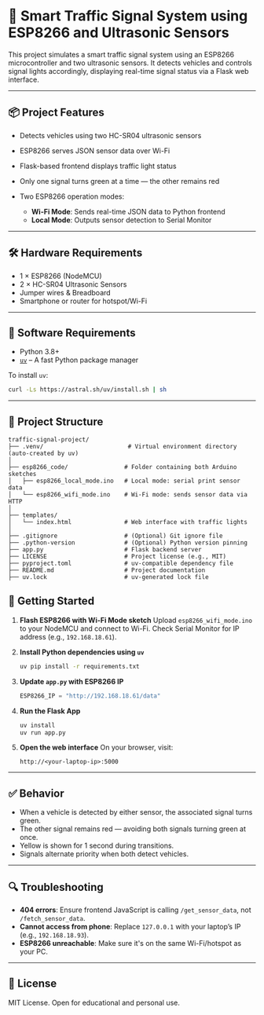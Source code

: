 # 🚦 Smart Traffic Signal System using ESP8266 and Ultrasonic Sensors

This project simulates a smart traffic signal system using an ESP8266 microcontroller and two ultrasonic sensors. It detects vehicles and controls signal lights accordingly, displaying real-time signal status via a Flask web interface.

---

## 📦 Project Features

* Detects vehicles using two HC-SR04 ultrasonic sensors
* ESP8266 serves JSON sensor data over Wi-Fi
* Flask-based frontend displays traffic light status
* Only one signal turns green at a time — the other remains red
* Two ESP8266 operation modes:

  * **Wi-Fi Mode**: Sends real-time JSON data to Python frontend
  * **Local Mode**: Outputs sensor detection to Serial Monitor

---

## 🛠 Hardware Requirements

* 1 × ESP8266 (NodeMCU)
* 2 × HC-SR04 Ultrasonic Sensors
* Jumper wires & Breadboard
* Smartphone or router for hotspot/Wi-Fi

---

## 🧰 Software Requirements

* Python 3.8+
* [`uv`](https://github.com/astral-sh/uv) – A fast Python package manager

To install `uv`:

```bash
curl -Ls https://astral.sh/uv/install.sh | sh
```

---

## 📁 Project Structure
```
traffic-signal-project/
├── .venv/                        # Virtual environment directory (auto-created by uv)
│
├── esp8266_code/                # Folder containing both Arduino sketches
│   ├── esp8266_local_mode.ino   # Local mode: serial print sensor data
│   └── esp8266_wifi_mode.ino    # Wi-Fi mode: sends sensor data via HTTP
│
├── templates/
│   └── index.html               # Web interface with traffic lights
│
├── .gitignore                   # (Optional) Git ignore file
├── .python-version              # (Optional) Python version pinning
├── app.py                       # Flask backend server
├── LICENSE                      # Project license (e.g., MIT)
├── pyproject.toml               # uv-compatible dependency file
├── README.md                    # Project documentation
├── uv.lock                      # uv-generated lock file
```
## 🚀 Getting Started

1. **Flash ESP8266 with Wi-Fi Mode sketch**
   Upload `esp8266_wifi_mode.ino` to your NodeMCU and connect to Wi-Fi.
   Check Serial Monitor for IP address (e.g., `192.168.18.61`).

2. **Install Python dependencies using `uv`**

   ```bash
   uv pip install -r requirements.txt
   ```

3. **Update `app.py` with ESP8266 IP**

   ```python
   ESP8266_IP = "http://192.168.18.61/data"
   ```

4. **Run the Flask App**

   ```bash
   uv install
   uv run app.py
   ```

5. **Open the web interface**
   On your browser, visit:

   ```
   http://<your-laptop-ip>:5000
   ```

---

## ✅ Behavior

* When a vehicle is detected by either sensor, the associated signal turns green.
* The other signal remains red — avoiding both signals turning green at once.
* Yellow is shown for 1 second during transitions.
* Signals alternate priority when both detect vehicles.

---

## 🔍 Troubleshooting

* **404 errors**: Ensure frontend JavaScript is calling `/get_sensor_data`, not `/fetch_sensor_data`.
* **Cannot access from phone**: Replace `127.0.0.1` with your laptop’s IP (e.g., `192.168.18.93`).
* **ESP8266 unreachable**: Make sure it's on the same Wi-Fi/hotspot as your PC.

---

## 📜 License

MIT License. Open for educational and personal use.
